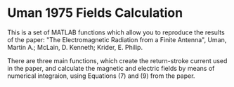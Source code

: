 # Uman 1975 Fields Calculation

This is a set of MATLAB functions which allow you to reproduce the results of the paper: "The Electromagnetic Radiation from a Finite Antenna", Uman, Martin A.; McLain, D. Kenneth; Krider, E. Philip.

There are three main functions, which create the return-stroke current used in the paper, and calculate the magnetic and electric fields by means of numerical integraion, using Equations (7) and (9) from the paper.
